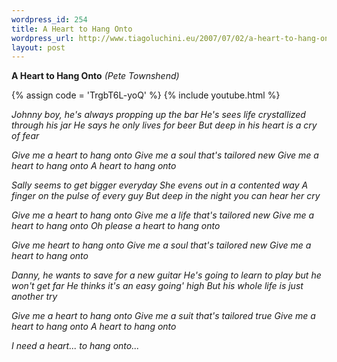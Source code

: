 ```yaml
--- 
wordpress_id: 254
title: A Heart to Hang Onto
wordpress_url: http://www.tiagoluchini.eu/2007/07/02/a-heart-to-hang-onto/
layout: post
---
```

**A Heart  to Hang Onto**
_(Pete Townshend)_

{% assign code = 'TrgbT6L-yoQ' %}
{% include youtube.html %}

_Johnny boy, he's always propping up the bar
He's sees life crystallized through his jar
He says he only lives for beer
But deep in his heart is a cry of fear_

_Give me a heart to hang onto
Give me a soul that's tailored new
Give me a heart to hang onto
A heart to hang onto_

_Sally seems to get bigger everyday
She evens out in a contented way
A finger on the pulse of every guy
But deep in the night you can hear her cry_

_Give me a heart to hang onto
Give me a life that's tailored new
Give me a heart to hang onto
Oh please a heart to hang onto_

_Give me heart to hang onto
Give me a soul that's tailored new
Give me a heart to hang onto_

_Danny, he wants to save for a new guitar
He's going to learn to play but he won't get far
He thinks it's an easy going' high
But his whole life is just another try_

_Give me a heart to hang onto
Give me a suit that's tailored true
Give me a heart to hang onto
A heart to hang onto_

_I need a heart... to hang onto..._

